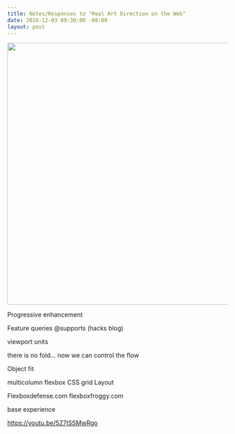 ```yaml
---
title: Notes/Responses to "Real Art Direction on the Web"
date: 2016-12-03 09:30:00 -08:00
layout: post
---
```


<a href="https://youtu.be/5Z7lSSMwRgo"><img src="/uploads/css.png" width="600px"></a>

Progressive enhancement

Feature queries @supports (hacks blog)

viewport units

there is no fold...  now we can control the flow

Object fit

multicolumn 
flexbox
CSS grid Layout

Flexboxdefense.com
flexboxfroggy.com

base experience

https://youtu.be/5Z7lSSMwRgo